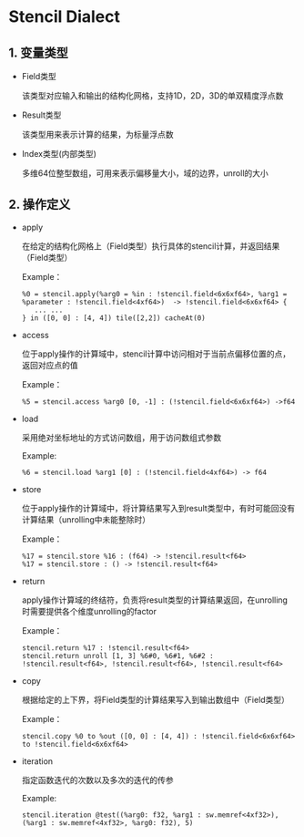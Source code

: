 # Stencil Dialect

## 1. 变量类型

-   Field类型

    该类型对应输入和输出的结构化网格，支持1D，2D，3D的单双精度浮点数

-   Result类型

    该类型用来表示计算的结果，为标量浮点数

-   Index类型(内部类型)

    多维64位整型数组，可用来表示偏移量大小，域的边界，unroll的大小

## 2. 操作定义

-    apply

     在给定的结构化网格上（Field类型）执行具体的stencil计算，并返回结果（Field类型）

     Example：

     ```
     %0 = stencil.apply(%arg0 = %in : !stencil.field<6x6xf64>, %arg1 = %parameter : !stencil.field<4xf64>)  -> !stencil.field<6x6xf64> {
     	... ...
     } in ([0, 0] : [4, 4]) tile([2,2]) cacheAt(0)            
     ```
     
-   access

    位于apply操作的计算域中，stencil计算中访问相对于当前点偏移位置的点，返回对应点的值

    Example：

    ```
    %5 = stencil.access %arg0 [0, -1] : (!stencil.field<6x6xf64>) ->f64
    ```
-   load

    采用绝对坐标地址的方式访问数组，用于访问数组式参数

    Example:

    ```
    %6 = stencil.load %arg1 [0] : (!stencil.field<4xf64>) -> f64
    ```
-   store

    位于apply操作的计算域中，将计算结果写入到result类型中，有时可能回没有计算结果（unrolling中未能整除时）

    Example：

    ```
    %17 = stencil.store %16 : (f64) -> !stencil.result<f64>  
    %17 = stencil.store : () -> !stencil.result<f64>
    ```

-   return

    apply操作计算域的终结符，负责将result类型的计算结果返回，在unrolling时需要提供各个维度unrolling的factor

    Example：

    ```
    stencil.return %17 : !stencil.result<f64>
    stencil.return unroll [1, 3] %6#0, %6#1, %6#2 : !stencil.result<f64>, !stencil.result<f64>, !stencil.result<f64>
    ```

-   copy

    根据给定的上下界，将Field类型的计算结果写入到输出数组中（Field类型）

    Example：

    ```
    stencil.copy %0 to %out ([0, 0] : [4, 4]) : !stencil.field<6x6xf64> to !stencil.field<6x6xf64>
    ```


-   iteration

    指定函数迭代的次数以及多次的迭代的传参

    Example:

    ```
    stencil.iteration @test((%arg0: f32, %arg1 : sw.memref<4xf32>), (%arg1 : sw.memref<4xf32>, %arg0: f32), 5)
    ```

    